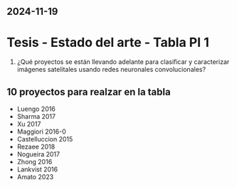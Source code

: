 2024-11-19
---
# Tesis - Estado del arte - Tabla PI 1

1. ¿Qué proyectos se están llevando adelante para clasificar y caracterizar imágenes satelitales usando redes neuronales convolucionales?

## 10 proyectos para realzar en la tabla
- Luengo 2016
- Sharma 2017
- Xu 2017
- Maggiori 2016-0
- Castelluccion 2015
- Rezaee 2018
- Nogueira 2017
- Zhong 2016
- Lankvist 2016
- Amato 2023
